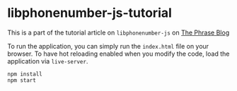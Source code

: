 # libphonenumber-js-tutorial

This is a part of the tutorial article on `libphonenumber-js` on [The Phrase Blog](https://phrase.com/blog)


To run the application, you can simply run the `index.html` file on your browser.
To have hot reloading enabled when you modify the code, load the application via `live-server`.

```
npm install
npm start
```

